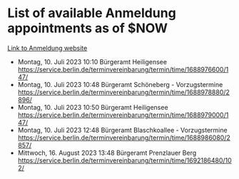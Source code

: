 # List of available Anmeldung appointments as of $NOW
[Link to Anmeldung website](https://service.berlin.de/terminvereinbarung/termin/tag.php?termin=1&anliegen[]=120686&dienstleisterlist=122210,122217,327316,122219,327312,122227,327314,122231,327346,122243,327348,122254,122252,329742,122260,329745,122262,329748,122271,327278,122273,327274,122277,327276,330436,122280,327294,122282,327290,122284,327292,122291,327270,122285,327266,122286,327264,122296,327268,150230,329760,122297,327286,122294,327284,122312,329763,122314,329775,122304,327330,122311,327334,122309,327332,317869,122281,327352,122279,329772,122283,122276,327324,122274,327326,122267,329766,122246,327318,122251,327320,122257,327322,122208,327298,122226,327300&herkunft=http%3A%2F%2Fservice.berlin.de%2Fdienstleistung%2F120686%2F)
- Montag, 10. Juli 2023 10:10 Bürgeramt Heiligensee https://service.berlin.de/terminvereinbarung/termin/time/1688976600/147/
- Montag, 10. Juli 2023 10:48 Bürgeramt Schöneberg - Vorzugstermine https://service.berlin.de/terminvereinbarung/termin/time/1688978880/2896/
- Montag, 10. Juli 2023 10:50 Bürgeramt Heiligensee https://service.berlin.de/terminvereinbarung/termin/time/1688979000/147/
- Montag, 10. Juli 2023 12:48 Bürgeramt Blaschkoallee - Vorzugstermine https://service.berlin.de/terminvereinbarung/termin/time/1688986080/2857/
- Mittwoch, 16. August 2023 13:48 Bürgeramt Prenzlauer Berg https://service.berlin.de/terminvereinbarung/termin/time/1692186480/102/
